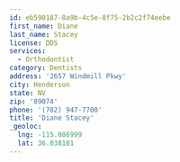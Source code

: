 ```yaml
---
id: eb590187-8a9b-4c5e-8f75-2b2c2f74eebe
first_name: Diane
last_name: Stacey
license: DDS
services:
  - Orthodontist
category: Dentists
address: '2657 Windmill Pkwy'
city: Henderson
state: NV
zip: '89074'
phone: '(702) 947-7700'
title: 'Diane Stacey'
_geoloc:
  lng: -115.086999
  lat: 36.038181
---
```


